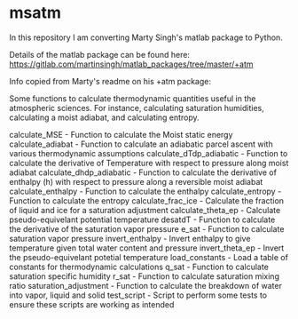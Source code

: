 # msatm

In this repository I am converting Marty Singh's matlab package to Python.

Details of the matlab package can be found here:
https://gitlab.com/martinsingh/matlab_packages/tree/master/+atm

Info copied from Marty's readme on his +atm package:

Some functions to calculate thermodynamic quantities useful in the atmospheric sciences.
For instance, calculating saturation humidities, calculating a moist adiabat, and calculating entropy.

calculate_MSE                  - Function to calculate the Moist static energy
calculate_adiabat              - Function to calculate an adiabatic parcel ascent with various thermodynamic assumptions
calculate_dTdp_adiabatic       - Function to calculate the derivative of Temperature with respect to pressure along moist adiabat 
calculate_dhdp_adiabatic       - Function to calculate the derivative of enthalpy (h) with respect to pressure along a reversible moist adiabat 
calculate_enthalpy             - Function to calculate the enthalpy
calculate_entropy              - Function to calculate the entropy
calculate_frac_ice             - Calculate the fraction of liquid and ice for a saturation adjustment
calculate_theta_ep             - Calculate pseudo-equivelant potential temperature
desatdT                        - Function to calculate the derivative of the saturation vapor pressure
e_sat                          - Function to calculate saturation vapor pressure
invert_enthalpy                - Invert enthalpy to give temperature given total water content and pressure
invert_theta_ep                - Invert the pseudo-equivelant potetial temperature
load_constants                 - Load a table of constants for thermodynamic calculations
q_sat                          - Function to calculate saturation specific humidity
r_sat                          - Function to calculate saturation mixing ratio
saturation_adjustment          - Function to calculate the breakdown of water into vapor, liquid and solid 
test_script                    - Script to perform some tests to ensure these scripts are working as intended


